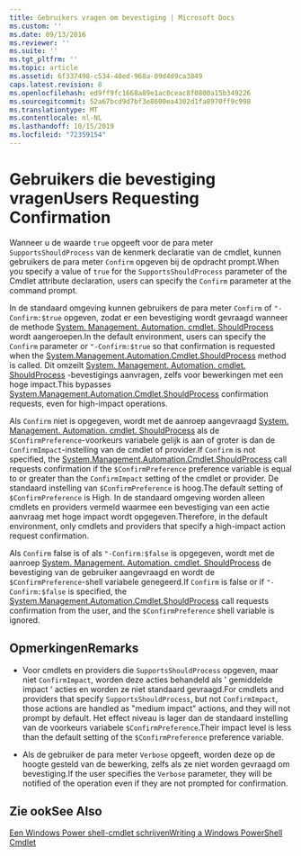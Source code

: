 ```yaml
---
title: Gebruikers vragen om bevestiging | Microsoft Docs
ms.custom: ''
ms.date: 09/13/2016
ms.reviewer: ''
ms.suite: ''
ms.tgt_pltfrm: ''
ms.topic: article
ms.assetid: 6f337498-c534-40ed-968a-09d4d9ca3849
caps.latest.revision: 8
ms.openlocfilehash: ed9ff9fc1668a89e1ac0ceac8f0800a15b349226
ms.sourcegitcommit: 52a67bcd9d7bf3e8600ea4302d1fa8970ff9c998
ms.translationtype: MT
ms.contentlocale: nl-NL
ms.lasthandoff: 10/15/2019
ms.locfileid: "72359154"
---
```

# <a name="users-requesting-confirmation"></a><span data-ttu-id="5cb8b-102">Gebruikers die bevestiging vragen</span><span class="sxs-lookup"><span data-stu-id="5cb8b-102">Users Requesting Confirmation</span></span>

<span data-ttu-id="5cb8b-103">Wanneer u de waarde `true` opgeeft voor de para meter `SupportsShouldProcess` van de kenmerk declaratie van de cmdlet, kunnen gebruikers de para meter `Confirm` opgeven bij de opdracht prompt.</span><span class="sxs-lookup"><span data-stu-id="5cb8b-103">When you specify a value of `true` for the `SupportsShouldProcess` parameter of the Cmdlet attribute declaration, users can specify the `Confirm` parameter at the command prompt.</span></span>

<span data-ttu-id="5cb8b-104">In de standaard omgeving kunnen gebruikers de para meter `Confirm` of `"-Confirm:$true` opgeven, zodat er een bevestiging wordt gevraagd wanneer de methode [System. Management. Automation. cmdlet. ShouldProcess](/dotnet/api/System.Management.Automation.Cmdlet.ShouldProcess) wordt aangeroepen.</span><span class="sxs-lookup"><span data-stu-id="5cb8b-104">In the default environment, users can specify the `Confirm` parameter or `"-Confirm:$true` so that confirmation is requested when the [System.Management.Automation.Cmdlet.ShouldProcess](/dotnet/api/System.Management.Automation.Cmdlet.ShouldProcess) method is called.</span></span> <span data-ttu-id="5cb8b-105">Dit omzeilt [System. Management. Automation. cmdlet. ShouldProcess](/dotnet/api/System.Management.Automation.Cmdlet.ShouldProcess) -bevestigings aanvragen, zelfs voor bewerkingen met een hoge impact.</span><span class="sxs-lookup"><span data-stu-id="5cb8b-105">This bypasses [System.Management.Automation.Cmdlet.ShouldProcess](/dotnet/api/System.Management.Automation.Cmdlet.ShouldProcess) confirmation requests, even for high-impact operations.</span></span>

<span data-ttu-id="5cb8b-106">Als `Confirm` niet is opgegeven, wordt met de aanroep aangevraagd [System. Management. Automation. cmdlet. ShouldProcess](/dotnet/api/System.Management.Automation.Cmdlet.ShouldProcess) als de `$ConfirmPreference`-voorkeurs variabele gelijk is aan of groter is dan de `ConfirmImpact`-instelling van de cmdlet of provider.</span><span class="sxs-lookup"><span data-stu-id="5cb8b-106">If `Confirm` is not specified, the [System.Management.Automation.Cmdlet.ShouldProcess](/dotnet/api/System.Management.Automation.Cmdlet.ShouldProcess) call requests confirmation if the `$ConfirmPreference` preference variable is equal to or greater than the `ConfirmImpact` setting of the cmdlet or provider.</span></span> <span data-ttu-id="5cb8b-107">De standaard instelling van `$ConfirmPreference` is hoog.</span><span class="sxs-lookup"><span data-stu-id="5cb8b-107">The default setting of `$ConfirmPreference` is High.</span></span> <span data-ttu-id="5cb8b-108">In de standaard omgeving worden alleen cmdlets en providers vermeld waarmee een bevestiging van een actie aanvraag met hoge impact wordt opgegeven.</span><span class="sxs-lookup"><span data-stu-id="5cb8b-108">Therefore, in the default environment, only cmdlets and providers that specify a high-impact action request confirmation.</span></span>

<span data-ttu-id="5cb8b-109">Als `Confirm` false is of als `"-Confirm:$false` is opgegeven, wordt met de aanroep [System. Management. Automation. cmdlet. ShouldProcess](/dotnet/api/System.Management.Automation.Cmdlet.ShouldProcess) de bevestiging van de gebruiker aangevraagd en wordt de `$ConfirmPreference`-shell variabele genegeerd.</span><span class="sxs-lookup"><span data-stu-id="5cb8b-109">If `Confirm` is false or if `"-Confirm:$false` is specified, the [System.Management.Automation.Cmdlet.ShouldProcess](/dotnet/api/System.Management.Automation.Cmdlet.ShouldProcess) call requests confirmation from the user, and the `$ConfirmPreference` shell variable is ignored.</span></span>

## <a name="remarks"></a><span data-ttu-id="5cb8b-110">Opmerkingen</span><span class="sxs-lookup"><span data-stu-id="5cb8b-110">Remarks</span></span>

- <span data-ttu-id="5cb8b-111">Voor cmdlets en providers die `SupportsShouldProcess` opgeven, maar niet `ConfirmImpact`, worden deze acties behandeld als ' gemiddelde impact ' acties en worden ze niet standaard gevraagd.</span><span class="sxs-lookup"><span data-stu-id="5cb8b-111">For cmdlets and providers that specify `SupportsShouldProcess`, but not `ConfirmImpact`, those actions are handled as "medium impact" actions, and they will not prompt by default.</span></span> <span data-ttu-id="5cb8b-112">Het effect niveau is lager dan de standaard instelling van de voorkeurs variabele `$ConfirmPreference`.</span><span class="sxs-lookup"><span data-stu-id="5cb8b-112">Their impact level is less than the default setting of the `$ConfirmPreference` preference variable.</span></span>

- <span data-ttu-id="5cb8b-113">Als de gebruiker de para meter `Verbose` opgeeft, worden deze op de hoogte gesteld van de bewerking, zelfs als ze niet worden gevraagd om bevestiging.</span><span class="sxs-lookup"><span data-stu-id="5cb8b-113">If the user specifies the `Verbose` parameter, they will be notified of the operation even if they are not prompted for confirmation.</span></span>

## <a name="see-also"></a><span data-ttu-id="5cb8b-114">Zie ook</span><span class="sxs-lookup"><span data-stu-id="5cb8b-114">See Also</span></span>

[<span data-ttu-id="5cb8b-115">Een Windows Power shell-cmdlet schrijven</span><span class="sxs-lookup"><span data-stu-id="5cb8b-115">Writing a Windows PowerShell Cmdlet</span></span>](./writing-a-windows-powershell-cmdlet.md)
